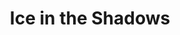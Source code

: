 ---
portfolio: ice
title:  "Ice in the Shadows"
description: "A Web comic"
content: ""
layout: port-v-ice-chapter-two
set: ice
---